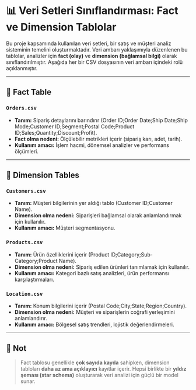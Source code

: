 # 📊 Veri Setleri Sınıflandırması: Fact ve Dimension Tablolar

Bu proje kapsamında kullanılan veri setleri, bir satış ve müşteri analiz sisteminin temelini oluşturmaktadır. Veri ambarı yaklaşımıyla düzenlenen bu tablolar, analizler için **fact (olay)** ve **dimension (bağlamsal bilgi)** olarak sınıflandırılmıştır. Aşağıda her bir CSV dosyasının veri ambarı içindeki rolü açıklanmıştır.

---

## 🎯 Fact Table

### `Orders.csv`
- **Tanım:** Sipariş detaylarını barındırır (Order ID;Order Date;Ship Date;Ship Mode;Customer ID;Segment;Postal Code;Product ID;Sales;Quantity;Discount;Profit).
- **Fact olma nedeni:** Ölçülebilir metrikleri içerir (sipariş karı, adet, tarih).
- **Kullanım amacı:** İşlem hacmi, dönemsel analizler ve performans ölçümleri.

---

## 🧩 Dimension Tables

### `Customers.csv`
- **Tanım:** Müşteri bilgilerinin yer aldığı tablo (Customer ID;Customer Name).
- **Dimension olma nedeni:** Siparişleri bağlamsal olarak anlamlandırmak için kullanılır.
- **Kullanım amacı:** Müşteri segmentasyonu.

### `Products.csv`
- **Tanım:** Ürün özelliklerini içerir (Product ID;Category;Sub-Category;Product Name).
- **Dimension olma nedeni:** Sipariş edilen ürünleri tanımlamak için kullanılır.
- **Kullanım amacı:** Kategori bazlı satış analizleri, ürün performansı karşılaştırmaları.

### `Location.csv`
- **Tanım:** Konum bilgilerini içerir (Postal Code;City;State;Region;Country).
- **Dimension olma nedeni:** Müşteri ve siparişlerin coğrafi yerleşimini anlamlandırır.
- **Kullanım amacı:** Bölgesel satış trendleri, lojistik değerlendirmeleri.

---

## 🧠 Not
> Fact tablosu genellikle **çok sayıda kayda** sahipken, dimension tabloları **daha az ama açıklayıcı** kayıtlar içerir. Hepsi birlikte bir **yıldız şeması (star schema)** oluşturarak veri analizi için güçlü bir model sunar.

